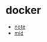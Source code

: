 # docker
* [note](https://github.com/victor0520/docker1/tree/main/note)
* [mid](https://github.com/victor0520/docker1/blob/main/note/mid.md)